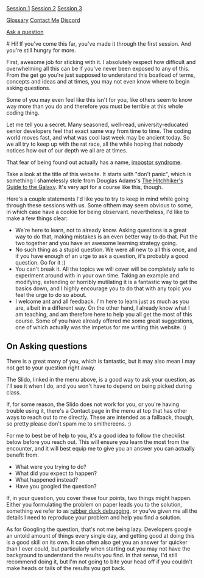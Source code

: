 <nav>
<a href="session1">Session 1</a>
<a href="session2">Session 2</a>
<a href="session3">Session 3</a>

<a href="glossary">Glossary</a>
<a href="contact">Contact Me</a>
<a href='discord'>Discord</a>

<a href="https://app.sli.do/event/niwejgjquT2zeb7ApwxDZF">Ask a question</a>
</nav>
# Hi!
If you've come this far, you've made it through the first session. And you're still hungry for more.


First, awesome job for sticking with it. I absolutely respect how difficult and overwhelming all this can be if you've never been exposed to any of this. From the get go you're just supposed to understand this boatload of terms, concepts and ideas and at times, you may not even know where to begin asking questions.


Some of you may even feel like this isn't for you, like others seem to know way more than you do and therefore you must be terrible at this whole coding thing.


Let me tell you  a secret. Many seasoned, well-read,  university-educated senior developers feel that exact same way from time to time. The coding world moves fast, and what was cool last week may be ancient today. So we all try to keep up with the rat race, all the while hoping that nobody notices how out of our depth we all are at times.


That fear of being found out actually has a name, [impostor syndrome](https://en.wikipedia.org/wiki/Impostor_syndrome). 


Take a look at the title of this website. It starts with "don't panic", which is something I shamelessly stole from Douglas Adams's [The Hitchhiker's Guide to the Galaxy](https://en.wikipedia.org/wiki/The_Hitchhiker%27s_Guide_to_the_Galaxy). It's very apt for a course like this, though.


Here's a couple statements I'd like you to try to keep in mind while going through these sessions with us. Some ofthem may seem obvious to some, in which case have a cookie for being observant. nevertheless, I'd like to make a few things clear:

* We're here to learn, not to already know. Asking questions is a great way to do that, making mistakes is an even better way to do that. Put the two together and you have an awesome learning strategy going.
* No such thing as a stupid question. We were all new to all this once, and if you have enough of an urge to ask a question, it's probably a good question. Go for it :)
* You can't break it. All the topics we will cover will be completely safe to experiment around with in your own time. Taking an example and modifying, extending or horribly mutilating it is a fantastic way to get the basics down, and I highly encourage you to do that with any topic you feel the urge to do so about.
* I welcome ant and all feedback. I'm here to learn just as much as you are, albeit in a different way. On the other hand, I already know what I am teaching, and am therefore here to help you all get the most of this course. Some of you have already offered me some great suggestions, one of which actually was the impetus for me writing this website. :)

## On Asking questions

There is a great many of you, which is fantastic, but it may also mean I may not get to your question right away.


The Slido, linked in the menu above, is a good way to ask your question, as I'll see it when I do, and you won't have to depend on being picked during class.


If, for some reason, the Slido does not work for you, or you're having trouble using it, there's a Contact page in the menu at top that has other ways to reach out to me directly. These are intended as a fallback, though, so pretty please don't spam me to smithereens. :)


For me to best be of help to you, it's a good idea to follow the checklist below before you reach out. This will ensure you learn the most from the encounter, and it will best equip me to give you an answer you can actually benefit from.


* What were you trying to do?
*  What did you expect to happen?
* What happened instead?
* Have you googled the question?


If, in your question, you cover these four points, two things might happen. Either you formulating the problem on paper leads you to the solution, something we refer to as [rubber duck debugging](https://en.wikipedia.org/wiki/Rubber_duck_debugging), or you've given me all the details I need to reproduce your problem and help you find a solution.


As for Googling the question, that's not me being lazy. Developers google an untold amount of things every single day, and getting good at doing this is a good skill on its own. It can often also get you an answer far quicker than I ever could, but particularly when starting out you may not have the background to understand the results you find.  In that sense, I'd still recommend doing it, but I'm not going to bite your head off if you couldn't make heads or tails of the results you got back.

